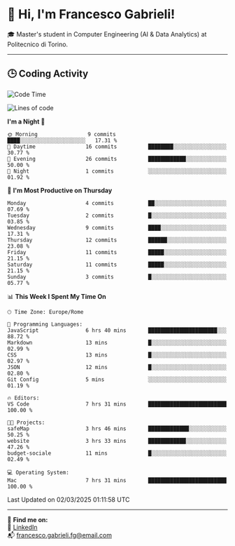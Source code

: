 # 👋 Hi, I'm Francesco Gabrieli!

🎓 Master's student in Computer Engineering (AI & Data Analytics) at Politecnico di Torino.  

---

## 🕒 Coding Activity

<!--START_SECTION:waka-->
![Code Time](http://img.shields.io/badge/Code%20Time-28%20hrs%2044%20mins-blue)

![Lines of code](https://img.shields.io/badge/From%20Hello%20World%20I%27ve%20Written-41.1%20thousand%20lines%20of%20code-blue)

**I'm a Night 🦉** 

```text
🌞 Morning                9 commits           ████░░░░░░░░░░░░░░░░░░░░░   17.31 % 
🌆 Daytime                16 commits          ████████░░░░░░░░░░░░░░░░░   30.77 % 
🌃 Evening                26 commits          ████████████░░░░░░░░░░░░░   50.00 % 
🌙 Night                  1 commits           ░░░░░░░░░░░░░░░░░░░░░░░░░   01.92 % 
```
📅 **I'm Most Productive on Thursday** 

```text
Monday                   4 commits           ██░░░░░░░░░░░░░░░░░░░░░░░   07.69 % 
Tuesday                  2 commits           █░░░░░░░░░░░░░░░░░░░░░░░░   03.85 % 
Wednesday                9 commits           ████░░░░░░░░░░░░░░░░░░░░░   17.31 % 
Thursday                 12 commits          ██████░░░░░░░░░░░░░░░░░░░   23.08 % 
Friday                   11 commits          █████░░░░░░░░░░░░░░░░░░░░   21.15 % 
Saturday                 11 commits          █████░░░░░░░░░░░░░░░░░░░░   21.15 % 
Sunday                   3 commits           █░░░░░░░░░░░░░░░░░░░░░░░░   05.77 % 
```


📊 **This Week I Spent My Time On** 

```text
🕑︎ Time Zone: Europe/Rome

💬 Programming Languages: 
JavaScript               6 hrs 40 mins       ██████████████████████░░░   88.72 % 
Markdown                 13 mins             █░░░░░░░░░░░░░░░░░░░░░░░░   02.99 % 
CSS                      13 mins             █░░░░░░░░░░░░░░░░░░░░░░░░   02.97 % 
JSON                     12 mins             █░░░░░░░░░░░░░░░░░░░░░░░░   02.80 % 
Git Config               5 mins              ░░░░░░░░░░░░░░░░░░░░░░░░░   01.19 % 

🔥 Editors: 
VS Code                  7 hrs 31 mins       █████████████████████████   100.00 % 

🐱‍💻 Projects: 
safeMap                  3 hrs 46 mins       █████████████░░░░░░░░░░░░   50.25 % 
website                  3 hrs 33 mins       ████████████░░░░░░░░░░░░░   47.26 % 
budget-sociale           11 mins             █░░░░░░░░░░░░░░░░░░░░░░░░   02.49 % 

💻 Operating System: 
Mac                      7 hrs 31 mins       █████████████████████████   100.00 % 
```


 Last Updated on 02/03/2025 01:11:58 UTC
<!--END_SECTION:waka-->


---



🔗 **Find me on:**  
💼 [LinkedIn](https://www.linkedin.com/in/francesco-gabrieli)  
📬 francesco.gabrieli.fg@email.com  



